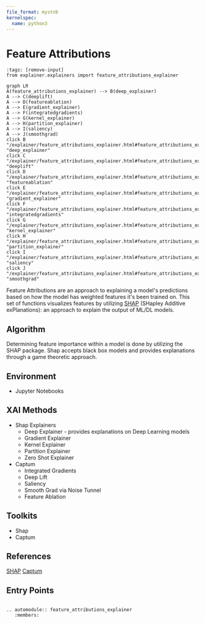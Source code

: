 ```yaml
---
file_format: mystnb
kernelspec:
  name: python3
---
```

# Feature Attributions

```{code-cell} python3
:tags: [remove-input]
from explainer.explainers import feature_attributions_explainer
```

```{mermaid}
graph LR
A(feature_attributions_explainer) --> B(deep_explainer)
A --> C(deeplift)
A --> D(featureablation)
A --> E(gradient_explainer)
A --> F(integratedgradients)
A --> G(kernel_explainer)
A --> H(partition_explainer)
A --> I(saliency)
A --> J(smoothgrad)
click B "/explainer/feature_attributions_explainer.html#feature_attributions_explainer.deep_explainer" "deep_explainer"
click C "/explainer/feature_attributions_explainer.html#feature_attributions_explainer.deeplift" "deeplift"
click D "/explainer/feature_attributions_explainer.html#feature_attributions_explainer.featureablation" "featureablation"
click E "/explainer/feature_attributions_explainer.html#feature_attributions_explainer.gradient_explainer" "gradient_explainer"
click F "/explainer/feature_attributions_explainer.html#feature_attributions_explainer.integratedgradients" "integratedgradients"
click G "/explainer/feature_attributions_explainer.html#feature_attributions_explainer.kernel_explainer" "kernel_explainer"
click H "/explainer/feature_attributions_explainer.html#feature_attributions_explainer.partition_explainer" "partition_explainer"
click I "/explainer/feature_attributions_explainer.html#feature_attributions_explainer.saliency" "saliency"
click J "/explainer/feature_attributions_explainer.html#feature_attributions_explainer.smoothgrad" "smoothgrad"
```

Feature Attributions are an approach to explaining a model's predictions based on how the model has weighted features it's been trained on.
This set of functions visualizes features by utilizing [SHAP](https://github.com/slundberg/shap) (SHapley Additive exPlanations): an approach to 
explain the output of ML/DL models. 

## Algorithm

Determining feature importance within a model is done by utilizing the SHAP package.
Shap accepts black box models and provides explanations through a game theoretic approach.

## Environment
- Jupyter Notebooks

## XAI Methods
- Shap Explainers
  - Deep Explainer - provides explanations on Deep Learning models
  - Gradient Explainer
  - Kernel Explainer
  - Partition Explainer
  - Zero Shot Explainer
- Captum 
  - Integrated Gradients
  - Deep Lift  
  - Saliency
  - Smooth Grad via Noise Tunnel
  - Feature Ablation

## Toolkits
- Shap
- Captum

## References
[SHAP](https://github.com/slundberg/shap)
[Captum](https://github.com/pytorch/captum)


## Entry Points

```{eval-rst}

.. automodule:: feature_attributions_explainer
   :members:

```

